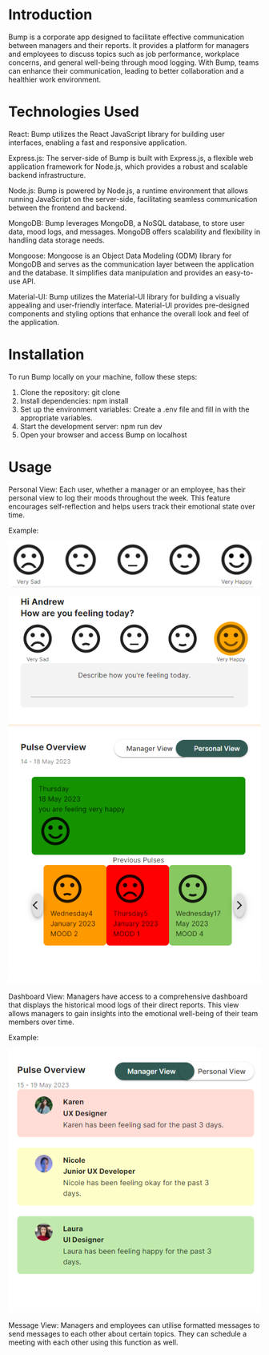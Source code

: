 
Introduction
============

Bump is a corporate app designed to facilitate effective communication between managers and their reports. It provides a platform for managers and employees to discuss topics such as job performance, workplace concerns, and general well-being through mood logging. With Bump, teams can enhance their communication, leading to better collaboration and a healthier work environment.


Technologies Used
=================
React: Bump utilizes the React JavaScript library for building user interfaces, enabling a fast and responsive application.

Express.js: The server-side of Bump is built with Express.js, a flexible web application framework for Node.js, which provides a robust and scalable backend infrastructure.

Node.js: Bump is powered by Node.js, a runtime environment that allows running JavaScript on the server-side, facilitating seamless communication between the frontend and backend.

MongoDB: Bump leverages MongoDB, a NoSQL database, to store user data, mood logs, and messages. MongoDB offers scalability and flexibility in handling data storage needs.

Mongoose: Mongoose is an Object Data Modeling (ODM) library for MongoDB and serves as the communication layer between the application and the database. It simplifies data manipulation and provides an easy-to-use API.

Material-UI: Bump utilizes the Material-UI library for building a visually appealing and user-friendly interface. Material-UI provides pre-designed components and styling options that enhance the overall look and feel of the application.


Installation
============
To run Bump locally on your machine, follow these steps:

1. Clone the repository: git clone <repository-url>
2. Install dependencies: npm install
3. Set up the environment variables: Create a .env file and fill in with the appropriate variables.
4. Start the development server: npm run dev
5. Open your browser and access Bump on localhost


Usage
=====

Personal View: Each user, whether a manager or an employee, has their personal view to log their moods throughout the week. This feature encourages self-reflection and helps users track their emotional state over time.

Example:

![Mood Select](./Screenshots/MoodSelect.png)

![MoodSelectedAndPrevMoods](./Screenshots/MoodSelectedAndPrevMoods.png)

Dashboard View: Managers have access to a comprehensive dashboard that displays the historical mood logs of their direct reports. This view allows managers to gain insights into the emotional well-being of their team members over time.

Example:

![ManagerView](./Screenshots/ManagerView.png)
  
Message View: Managers and employees can utilise formatted messages to send messages to each other about certain topics. They can schedule a meeting with each other using this function as well. 
